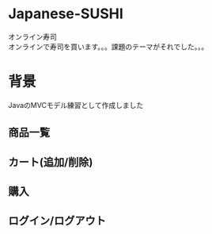 # Japanese-SUSHI   
オンライン寿司   
オンラインで寿司を買います。。。課題のテーマがそれでした。。。

# 背景
JavaのMVCモデル練習として作成しました


## 商品一覧

## カート(追加/削除)

## 購入

## ログイン/ログアウト

